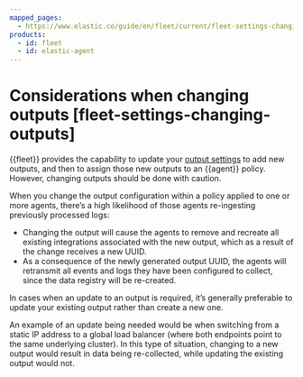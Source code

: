 ```yaml
---
mapped_pages:
  - https://www.elastic.co/guide/en/fleet/current/fleet-settings-changing-outputs.html
products:
  - id: fleet
  - id: elastic-agent
---
```


# Considerations when changing outputs [fleet-settings-changing-outputs]

{{fleet}} provides the capability to update your [output settings](/reference/fleet/fleet-settings.md#output-settings) to add new outputs, and then to assign those new outputs to an {{agent}} policy. However, changing outputs should be done with caution.

When you change the output configuration within a policy applied to one or more agents, there’s a high likelihood of those agents re-ingesting previously processed logs:

* Changing the output will cause the agents to remove and recreate all existing integrations associated with the new output, which as a result of the change receives a new UUID.
* As a consequence of the newly generated output UUID, the agents will retransmit all events and logs they have been configured to collect, since the data registry will be re-created.

In cases when an update to an output is required, it’s generally preferable to update your existing output rather than create a new one.

An example of an update being needed would be when switching from a static IP address to a global load balancer (where both endpoints point to the same underlying cluster). In this type of situation, changing to a new output would result in data being re-collected, while updating the existing output would not.

